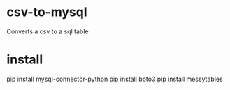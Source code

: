 # csv-to-mysql
Converts a csv to a sql table

# install 
pip install mysql-connector-python
pip install boto3
pip install messytables
